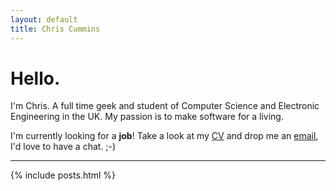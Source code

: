 ```yaml
---
layout: default
title: Chris Cummins
---
```


# Hello.

I'm Chris. A full time geek and student of Computer Science and
Electronic Engineering in the UK. My passion is to make software for a
living.

I'm currently looking for a **job**! Take a look at my [CV](/cv.html)
and drop me an [email](mailto:chrisc.101@gmail.com), I'd love to have
a chat. ;-)

-----

{% include posts.html %}
